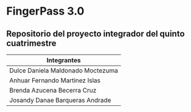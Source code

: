 # FingerPass 3.0
## Repositorio del proyecto integrador del quinto cuatrimestre 



| Integrantes |
|-------------|
|Dulce Daniela Maldonado Moctezuma |
| Anhuar Fernando Martinez Islas |
| Brenda Azucena Becerra Cruz |
| Josandy Danae Barqueras Andrade |


